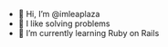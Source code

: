 - 👋 Hi, I’m @imleaplaza
- 👀 I like solving problems
- 🌱 I’m currently learning Ruby on Rails

<!---
imleaplaza is a ✨ special ✨ repository because its `README.md` (this file) appears on your GitHub profile.
You can click the Preview link to take a look at your changes.
--->
